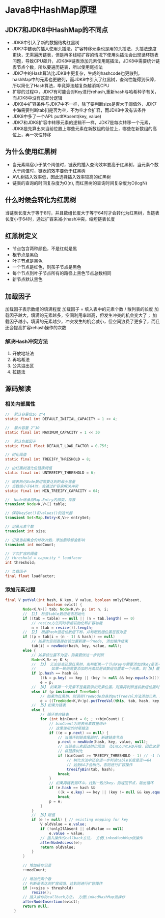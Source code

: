 # Java8中HashMap原理


## JDK7和JDK8中HashMap的不同点
+ JDK8中引入了新的数据结构红黑树
+ JDK7中链表的插入使用头插法，扩容转移元素也是用的头插法，头插法速度更快，无需遍历链表，但是再多线程扩容的情况下使用头插法会出现循环链表问题，导致CPU飙升，JDK8中链表添加元素使用尾插法，JDK8中需要统计链表节点个数，所以要遍历链表，所以使用尾插法
+ JDK7中的Hash算法比JDK8中更复杂，生成的hashcode也更散列，hashMap中的元素也更散列，而JDK8中引入了红黑树，查询性能得到保障，所以简化了Hash算法，毕竟算法越复杂越消耗CPU
+ 扩容的过程中，JDK7有可能会对Key进行rehash,重新hash与哈希种子有关，而JDK8中没有这部分逻辑
+ JDK8中扩容条件与JDK7中不一样，除了要判断size是否大于阈值外，JDK7中海需要判断tab[i]是否为空，不为空才会扩容，而JDK8中没有该条件
+ JDK8中多了一个API: putIfAbsent(key, value)
+ JDK7和JDK8扩容中转移元素的逻辑不一样，JDK7是每次转移一个元素，JDK8是先算出来当前位置上哪些元素在新数组的低位上，哪些在新数组的高位上，再一次性转移 

## 为什么使用红黑树
+ 当元素隔宿小于某个阈值时，链表的插入查询效率要高于红黑树，当元素个数大于阈值时，链表的效率要低于红黑树
+ AVL树插入效率低，因此选择插入效率较高的红黑树
+ 链表的查询的时间复杂度为O(n), 而红黑树的查询时间复杂度为O(logN)

## 什么时候会转化为红黑树
当链表长度大于等于8时，并且数组长度大于等于64时才会转化为红黑树，当链表长度小于64时，通过扩容来减小hash冲突，缩短链表长度


## 红黑树定义
+ 节点包含两种颜色，不是红就是黑
+ 根节点是黑色
+ 叶子节点是黑色
+ 一个节点是红色，则孩子节点是黑色
+ 每个节点到叶子节点所有的路径上黑色节点总数相同
+ 新节点默认黑色


## 加载因子
加载因子表示数组的填满程度
加载因子 = 填入表中的元素个数 / 散列表的长度
加载因子越大，填满的元素越多，空间利用率越高，但发生冲突的机会变大了；
加载因子越小，填满的元素越少，冲突发生的机会减小，但空间浪费了更多了，而且还会提高扩容rehash操作的次数

### 解决Hash冲突方法
1. 开放地址法
2. 再哈希法
3. 公共溢出区
4. 拉链法


## 源码解读

### 相关内部属性
```java
//  默认容量位16 2^4
static final int DEFAULT_INITIAL_CAPACITY = 1 << 4; 

//  最大容量 2^30
static final int MAXIMUM_CAPACITY = 1 << 30

//  默认负载因子 
static final float DEFAULT_LOAD_FACTOR = 0.75f;

// 树化阈值
static final int TREEIFY_THRESHOLD = 8;

// 由红黑树退化位链表阈值
static final int UNTREEIFY_THRESHOLD = 6;

// 链表树化Node数组需要达到的最小容量
// 当数组小于64时，会通过扩容来解决冲突
static final int MIN_TREEIFY_CAPACITY = 64;

//  Node继承自Map.Entry内部类，存放
transient Node<K,V>[] table;

// 保存keySet()和values()的迭代器
transient Set<Map.Entry<K,V>> entrySet;

// 记录元素个数
transient int size;

// 记录当前集合的修改次数，添加删除都会影响
transient int modCount;

// 下次扩容的阈值
// threshold = capacity * loadfacor
int threshold;

// 负载因子
final float loadFactor;
```


### 添加元素过程

```java
final V putVal(int hash, K key, V value, boolean onlyIfAbsent,
                   boolean evict) {
        Node<K,V>[] tab; Node<K,V> p; int n, i;
        // 【1】 检查table数组是否初始化
        if ((tab = table) == null || (n = tab.length) == 0)
            // resize方法同时承担初始化和扩容功能
            n = (tab = resize()).length;
        // 【2】 根据hash值定位数组下标，并判断数组位置是否为空
        if ((p = tab[i = (n - 1) & hash]) == null)
            // 如果为空则直接在该位置新建一个node, 添加操作结束
            tab[i] = newNode(hash, key, value, null);
        else {
            // 如果该位置不为空，则需要做进一步判断
            Node<K,V> e; K k;
            // 【3】 无论链表还是红黑树，先判断第一个节点Key与需要添加的key是否一致
            //       如果一致则需要添加的元素就是该数组位置第一个元素，到【6】覆盖old vlaue
            if (p.hash == hash &&
                ((k = p.key) == key || (key != null && key.equals(k))))
                e = p;
            // 【4】 如果第一个元素不是需要添加元素位置，则需再判断当前数组位置时链表还是红黑树
            else if (p instanceof TreeNode)
                // 如果为红黑树，则调用TreeNode自身的putTreeVal方法添加元素，返回元素所在的TreeNode
                e = ((TreeNode<K,V>)p).putTreeVal(this, tab, hash, key, value);
            // 【5】如果为链表
            else {
                // 循环单向链表
                for (int binCount = 0; ; ++binCount) {
                    // binCount为链表元素数量统计
                    // 这里使用的时尾插法
                    if ((e = p.next) == null) {
                        // 当循环到链表尾部时，新建链表节点
                        p.next = newNode(hash, key, value, null);
                        // 当链表元素超过树化阈值 （binCount从0开始，因此这里判断阈值-1）时
                        // 将链表树化
                        if (binCount >= TREEIFY_THRESHOLD - 1) // -1 for 1st
                            // 树化方法中还会进一步判读table长度是否>=64
                            // 达到64才会树化，否则进行扩容操作
                            treeifyBin(tab, hash);
                        break;
                    }
                    // 如果再链表循环中，找到一致的key，则返回节点，跳出循环
                    if (e.hash == hash &&
                        ((k = e.key) == key || (key != null && key.equals(k))))
                        break;
                    p = e;
                }
            }
            // 【6】赋值
            if (e != null) { // existing mapping for key
                V oldValue = e.value;
                if (!onlyIfAbsent || oldValue == null)
                    e.value = value;
                // 插入操作的callback方法， 方便LinkedHashMap做操作
                afterNodeAccess(e);
                return oldValue;
            }
        }
        
        // 增加操作记录
        ++modCount;

        // 增加元素个数
        // 判断是否达到扩容阈值，达到则进行扩容操作
        if (++size > threshold)
            resize();
        // 插入操作的callback方法， 方便LinkedHashMap做操作
        afterNodeInsertion(evict);
        return null;
    }
```



